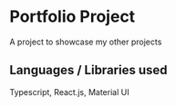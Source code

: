 # Portfolio Project

A project to showcase my other projects

## Languages / Libraries used

Typescript, React.js, Material UI

